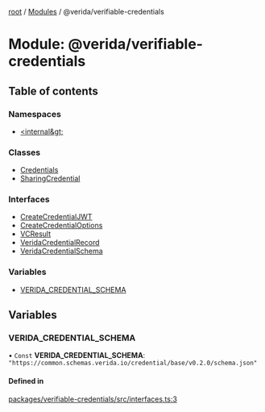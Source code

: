 [root](../README.md) / [Modules](../modules.md) / @verida/verifiable-credentials

# Module: @verida/verifiable-credentials

## Table of contents

### Namespaces

- [&lt;internal\&gt;](verida_verifiable_credentials._internal_.md)

### Classes

- [Credentials](../classes/verida_verifiable_credentials.Credentials.md)
- [SharingCredential](../classes/verida_verifiable_credentials.SharingCredential.md)

### Interfaces

- [CreateCredentialJWT](../interfaces/verida_verifiable_credentials.CreateCredentialJWT.md)
- [CreateCredentialOptions](../interfaces/verida_verifiable_credentials.CreateCredentialOptions.md)
- [VCResult](../interfaces/verida_verifiable_credentials.VCResult.md)
- [VeridaCredentialRecord](../interfaces/verida_verifiable_credentials.VeridaCredentialRecord.md)
- [VeridaCredentialSchema](../interfaces/verida_verifiable_credentials.VeridaCredentialSchema.md)

### Variables

- [VERIDA\_CREDENTIAL\_SCHEMA](verida_verifiable_credentials.md#verida_credential_schema)

## Variables

### VERIDA\_CREDENTIAL\_SCHEMA

• `Const` **VERIDA\_CREDENTIAL\_SCHEMA**: ``"https://common.schemas.verida.io/credential/base/v0.2.0/schema.json"``

#### Defined in

[packages/verifiable-credentials/src/interfaces.ts:3](https://github.com/verida/verida-js/blob/032961c/packages/verifiable-credentials/src/interfaces.ts#L3)
